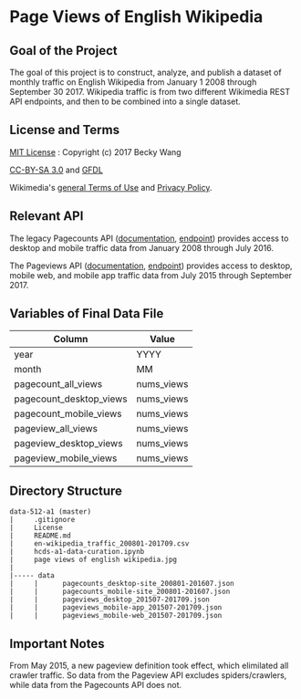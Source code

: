 # Page Views of English Wikipedia

## Goal of the Project
The goal of this project is to construct, analyze, and publish a dataset of monthly traffic on English Wikipedia from January 1 2008 through September 30 2017. Wikipedia traffic is from two different Wikimedia REST API endpoints, and then to be combined into a single dataset. 

## License and Terms
[MIT License](https://opensource.org/licenses/MIT) : Copyright (c) 2017 Becky Wang

[CC-BY-SA 3.0](https://creativecommons.org/licenses/by-sa/3.0/) and [GFDL](https://www.gnu.org/copyleft/fdl.html)

Wikimedia's [general Terms of Use](https://wikimediafoundation.org/wiki/Terms_of_Use/en) and [Privacy Policy](https://wikimediafoundation.org/wiki/Privacy_policy).

## Relevant API
The legacy Pagecounts API ([documentation](https://wikitech.wikimedia.org/wiki/Analytics/AQS/Legacy_Pagecounts), [endpoint](https://wikimedia.org/api/rest_v1/#!/Pagecounts_data_%28legacy%29/get_metrics_legacy_pagecounts_aggregate_project_access_site_granularity_start_end)) provides access to desktop and mobile traffic data from January 2008 through July 2016.

The Pageviews API ([documentation](https://wikitech.wikimedia.org/wiki/Analytics/AQS/Pageviews), [endpoint](https://wikimedia.org/api/rest_v1/#!/Pageviews_data/get_metrics_pageviews_aggregate_project_access_agent_granularity_start_end)) provides access to desktop, mobile web, and mobile app traffic data from July 2015 through September 2017.

## Variables of Final Data File

|  Column | Value  |
|---|---|
| year  |  YYYY |
|  month |  MM |
|  pagecount_all_views |  nums_views | 
|  pagecount_desktop_views |  nums_views |
|  pagecount_mobile_views | nums_views  |
|  pageview_all_views |  nums_views |
|  pageview_desktop_views |  nums_views |
|  pageview_mobile_views | nums_views  |


## Directory Structure
```
data-512-a1 (master)
|     .gitignore
|     License
|     README.md
|     en-wikipedia_traffic_200801-201709.csv
|     hcds-a1-data-curation.ipynb
|	  page views of english wikipedia.jpg
|	
|----- data
|     |      pagecounts_desktop-site_200801-201607.json
|     |      pagecounts_mobile-site_200801-201607.json
|     |      pageviews_desktop_201507-201709.json
|     |      pageviews_mobile-app_201507-201709.json
|     |      pageviews_mobile-web_201507-201709.json
```
## Important Notes

From May 2015, a new pageview definition took effect, which elimilated all crawler traffic. So data from the Pageview API excludes spiders/crawlers, while data from the Pagecounts API does not.
